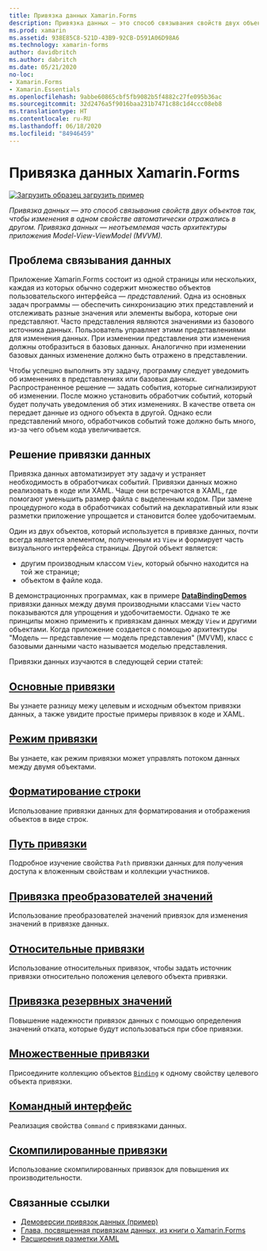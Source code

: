 ```yaml
---
title: Привязка данных Xamarin.Forms
description: Привязка данных — это способ связывания свойств двух объектов так, чтобы изменения в одном свойстве автоматически отражались в другом. Привязка данных — неотъемлемая часть архитектуры приложения Model-View-ViewModel (MVVM).
ms.prod: xamarin
ms.assetid: 938E85C8-521D-43B9-92CB-D591A06D98A6
ms.technology: xamarin-forms
author: davidbritch
ms.author: dabritch
ms.date: 05/21/2020
no-loc:
- Xamarin.Forms
- Xamarin.Essentials
ms.openlocfilehash: 9abbe60865cbf5fb9082b5f4882c27fe095b36ac
ms.sourcegitcommit: 32d2476a5f9016baa231b7471c88c1d4ccc08eb8
ms.translationtype: HT
ms.contentlocale: ru-RU
ms.lasthandoff: 06/18/2020
ms.locfileid: "84946459"
---
```

# <a name="xamarinforms-data-binding"></a>Привязка данных Xamarin.Forms

[![Загрузить образец](~/media/shared/download.png) загрузить пример](https://docs.microsoft.com/samples/xamarin/xamarin-forms-samples/databindingdemos)

_Привязка данных — это способ связывания свойств двух объектов так, чтобы изменения в одном свойстве автоматически отражались в другом. Привязка данных — неотъемлемая часть архитектуры приложения Model-View-ViewModel (MVVM)._

## <a name="the-data-linking-problem"></a>Проблема связывания данных

Приложение Xamarin.Forms состоит из одной страницы или нескольких, каждая из которых обычно содержит множество объектов пользовательского интерфейса — *представлений*. Одна из основных задач программы — обеспечить синхронизацию этих представлений и отслеживать разные значения или элементы выбора, которые они представляют. Часто представления являются значениями из базового источника данных. Пользователь управляет этими представлениями для изменения данных. При изменении представления эти изменения должны отобразиться в базовых данных. Аналогично при изменении базовых данных изменение должно быть отражено в представлении.

Чтобы успешно выполнить эту задачу, программу следует уведомить об изменениях в представлениях или базовых данных. Распространенное решение — задать события, которые сигнализируют об изменении. После можно установить обработчик событий, который будет получать уведомления об этих изменениях. В качестве ответа он передает данные из одного объекта в другой. Однако если представлений много, обработчиков событий тоже должно быть много, из-за чего объем кода увеличивается.

## <a name="the-data-binding-solution"></a>Решение привязки данных

Привязка данных автоматизирует эту задачу и устраняет необходимость в обработчиках событий. Привязки данных можно реализовать в коде или XAML. Чаще они встречаются в XAML, где помогают уменьшить размер файла с выделенным кодом. При замене процедурного кода в обработчиках событий на декларативный или язык разметки приложение упрощается и становится более удобочитаемым.

Один из двух объектов, который используется в привязке данных, почти всегда является элементом, полученным из `View` и формирует часть визуального интерфейса страницы. Другой объект является:

- другим производным классом `View`, который обычно находится на той же странице;
- объектом в файле кода.

В демонстрационных программах, как в примере [**DataBindingDemos**](https://docs.microsoft.com/samples/xamarin/xamarin-forms-samples/databindingdemos) привязки данных между двумя производными классами `View` часто показываются для упрощения и удобочитаемости. Однако те же принципы можно применить к привязкам данных между `View` и другими объектами. Когда приложение создается с помощью архитектуры "Модель — представление — модель представления" (MVVM), класс с базовыми данными часто называется моделью представления.

Привязки данных изучаются в следующей серии статей:

## <a name="basic-bindings"></a>[Основные привязки](basic-bindings.md)

Вы узнаете разницу межу целевым и исходным объектом привязки данных, а также увидите простые примеры привязок в коде и XAML.

## <a name="binding-mode"></a>[Режим привязки](binding-mode.md)

Вы узнаете, как режим привязки может управлять потоком данных между двумя объектами.

## <a name="string-formatting"></a>[Форматирование строки](string-formatting.md)

Использование привязки данных для форматирования и отображения объектов в виде строк.

## <a name="binding-path"></a>[Путь привязки](binding-path.md)

Подробное изучение свойства `Path` привязки данных для получения доступа к вложенным свойствам и коллекции участников.

## <a name="binding-value-converters"></a>[Привязка преобразователей значений](converters.md)

Использование преобразователей значений привязок для изменения значений в привязке данных.

## <a name="relative-bindings"></a>[Относительные привязки](relative-bindings.md)

Использование относительных привязок, чтобы задать источник привязки относительно положения целевого объекта привязки.

## <a name="binding-fallbacks"></a>[Привязка резервных значений](binding-fallbacks.md)

Повышение надежности привязок данных с помощью определения значений отката, которые будут использоваться при сбое привязки.

## <a name="multi-bindings"></a>[Множественные привязки](multibinding.md)

Присоедините коллекцию объектов [`Binding`](xref:Xamarin.Forms.Binding) к одному свойству целевого объекта привязки.

## <a name="the-command-interface"></a>[Командный интерфейс](commanding.md)

Реализация свойства `Command` с привязками данных.

## <a name="compiled-bindings"></a>[Скомпилированные привязки](compiled-bindings.md)

Использование скомпилированных привязок для повышения их производительности.

## <a name="related-links"></a>Связанные ссылки

- [Демоверсии привязок данных (пример)](https://docs.microsoft.com/samples/xamarin/xamarin-forms-samples/databindingdemos)
- [Глава, посвященная привязкам данных, из книги о Xamarin.Forms](~/xamarin-forms/creating-mobile-apps-xamarin-forms/summaries/chapter16.md)
- [Расширения разметки XAML](~/xamarin-forms/xaml/markup-extensions/index.md)
